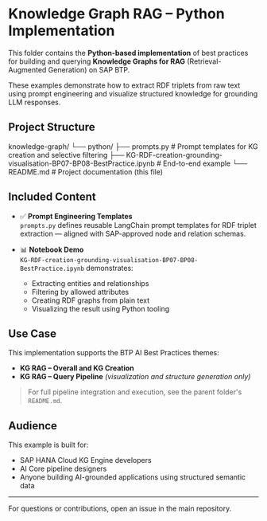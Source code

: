 # Knowledge Graph RAG – Python Implementation

This folder contains the **Python-based implementation** of best practices for building and querying **Knowledge Graphs for RAG** (Retrieval-Augmented Generation) on SAP BTP.

These examples demonstrate how to extract RDF triplets from raw text using prompt engineering and visualize structured knowledge for grounding LLM responses.

## Project Structure
knowledge-graph/
└── python/
├── prompts.py # Prompt templates for KG creation and selective filtering
├── KG-RDF-creation-grounding-visualisation-BP07-BP08-BestPractice.ipynb # End-to-end example
└── README.md # Project documentation (this file)


## Included Content

- ✅ **Prompt Engineering Templates**  
  `prompts.py` defines reusable LangChain prompt templates for RDF triplet extraction — aligned with SAP-approved node and relation schemas.

- 📊 **Notebook Demo**  
  `KG-RDF-creation-grounding-visualisation-BP07-BP08-BestPractice.ipynb` demonstrates:
  - Extracting entities and relationships
  - Filtering by allowed attributes
  - Creating RDF graphs from plain text
  - Visualizing the result using Python tooling

## Use Case

This implementation supports the BTP AI Best Practices themes:
- **KG RAG – Overall and KG Creation**
- **KG RAG – Query Pipeline** *(visualization and structure generation only)*

> For full pipeline integration and execution, see the parent folder's `README.md`.

## Audience

This example is built for:
- SAP HANA Cloud KG Engine developers
- AI Core pipeline designers
- Anyone building AI-grounded applications using structured semantic data

---

For questions or contributions, open an issue in the main repository.

